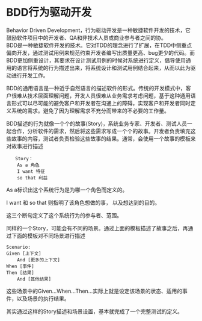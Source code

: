 # BDD行为驱动开发

Behavior Driven Development，行为驱动开发是一种敏捷软件开发的技术，它鼓励软件项目中的开发者、QA和非技术人员或商业参与者之间的协。  
BDD是一种敏捷软件开发的技术。它对TDD的理念进行了扩展，在TDD中侧重点偏向开发，通过测试用例来规范约束开发者编写出质量更高、bug更少的代码。而BDD更加侧重设计，其要求在设计测试用例的时候对系统进行定义，倡导使用通用的语言将系统的行为描述出来，将系统设计和测试用例结合起来，从而以此为驱动进行开发工作。

BDD的通用语言是一种近乎自然语言的描述软件的形式。传统的开发模式中，客户很难从技术层面理解问题，开发人员很难从业务需求考虑问题，基于这种通用语言形式可以尽可能的避免客户和开发者在沟通上的障碍，实现客户和开发者同时定义系统的需求。避免了因为理解需求不充分而带来的不必要的工作量。

BDD描述的行为就像一个个的故事\(Story\)，系统业务专家、开发者、测试人员一起合作，分析软件的需求，然后将这些需求写成一个个的故事。开发者负责填充这些故事的内容，测试者负责检验这些故事的结果。通常，会使用一个故事的模板来对故事进行描述

```
　　Story：
    As a 角色
    I want 特征
    so that 利益
```

As a标识出这个系统行为是为哪一个角色而定义的。

I want 和 so that 则指明了该角色想做的事， 以及想达到的目的。

这三个断句定义了这个系统行为的参与者、范围。

同样的一个Story，可能会有不同的场景。通过上面的模板描述了故事之后，再通过下面的模板对不同场景进行描述

```
Scenario:
Given [上下文]
    And [更多的上下文]
When [事件]
Then [结果]
    And [其他结果]
```

这些场景中的Given…When…Then…实际上就是设定该场景的状态、适用的事件，以及场景的执行结果。

其实通过这样的Story描述和场景设置，基本就完成了一个完整测试的定义。

